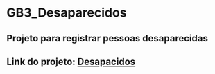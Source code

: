 # GB3_Desaparecidos

## Projeto para registrar pessoas desaparecidas

## Link do projeto: [Desapacidos](https://missing-production.up.railway.app/)
